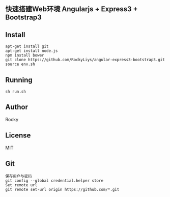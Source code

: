 ## 快速搭建Web环境 Angularjs + Express3 + Bootstrap3

## Install

```{bash}
apt-get install git
apt-get install node.js
npm install bower
git clone https://github.com/RockyLiys/angular-express3-bootstrap3.git
source env.sh
```

## Running

```{bash}
sh run.sh
```
## Author
Rocky
## License
MIT

## Git
```
保存用户与密码
git config --global credential.helper store
Set remote url
git remote set-url origin https://github.com/*.git
```
